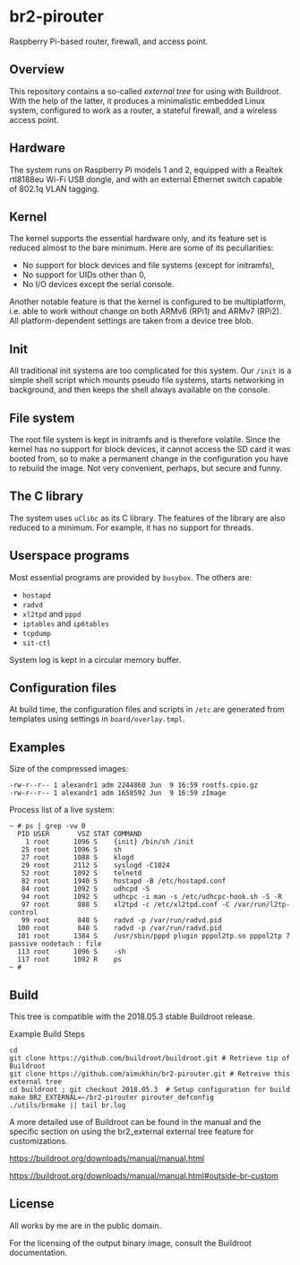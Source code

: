 # br2-pirouter
Raspberry Pi-based router, firewall, and access point.

## Overview
This repository contains a so-called *external tree* for using with
Buildroot. With the help of the latter, it produces a minimalistic
embedded Linux system, configured to work as a router, a stateful
firewall, and a wireless access point.

## Hardware
The system runs on Raspberry Pi models 1 and 2, equipped with a Realtek
rtl8188eu Wi-Fi USB dongle, and with an external Ethernet switch capable
of 802.1q VLAN tagging.

## Kernel
The kernel supports the essential hardware only, and its feature set is
reduced almost to the bare minimum. Here are some of its peculiarities:

* No support for block devices and file systems (except for initramfs),
* No support for UIDs other than 0,
* No I/O devices except the serial console.

Another notable feature is that the kernel is configured to be
multiplatform, i.e. able to work without change on both ARMv6 (RPi1) and
ARMv7 (RPi2). All platform-dependent settings are taken from a device
tree blob.

## Init
All traditional init systems are too complicated for this system. Our
`/init` is a simple shell script which mounts pseudo file systems,
starts networking in background, and then keeps the shell always
available on the console.

## File system
The root file system is kept in initramfs and is therefore volatile.
Since the kernel has no support for block devices, it cannot access the
SD card it was booted from, so to make a permanent change in the
configuration you have to rebuild the image. Not very convenient,
perhaps, but secure and funny.

## The C library
The system uses `uClibc` as its C library. The features of the library
are also reduced to a minimum. For example, it has no support for
threads.

## Userspace programs
Most essential programs are provided by `busybox`. The others are:

* `hostapd`
* `radvd`
* `xl2tpd` and `pppd`
* `iptables` and `ip6tables`
* `tcpdump`
* `sit-ctl`

System log is kept in a circular memory buffer.

## Configuration files
At build time, the configuration files and scripts in `/etc` are
generated from templates using settings in `board/overlay.tmpl`.

## Examples
Size of the compressed images:

    -rw-r--r-- 1 alexandr1 adm 2244860 Jun  9 16:59 rootfs.cpio.gz
    -rw-r--r-- 1 alexandr1 adm 1658592 Jun  9 16:59 zImage

Process list of a live system:

    ~ # ps | grep -vw 0
      PID USER       VSZ STAT COMMAND
        1 root      1096 S    {init} /bin/sh /init
       25 root      1096 S    sh
       27 root      1088 S    klogd
       29 root      2112 S    syslogd -C1024
       52 root      1092 S    telnetd
       82 root      1940 S    hostapd -B /etc/hostapd.conf
       84 root      1092 S    udhcpd -S
       94 root      1092 S    udhcpc -i man -s /etc/udhcpc-hook.sh -S -R
       97 root       888 S    xl2tpd -c /etc/xl2tpd.conf -C /var/run/l2tp-control
       99 root       848 S    radvd -p /var/run/radvd.pid
      100 root       848 S    radvd -p /var/run/radvd.pid
      101 root      1384 S    /usr/sbin/pppd plugin pppol2tp.so pppol2tp 7 passive nodetach : file
      113 root      1096 S    -sh
      117 root      1092 R    ps
    ~ #

## Build
This tree is compatible with the 2018.05.3 stable Buildroot release.

Example Build Steps

    cd
    git clone https://github.com/buildroot/buildroot.git # Retrieve tip of Buildroot
    git clone https://github.com/aimukhin/br2-pirouter.git # Retreive this external tree 
    cd buildroot ; git checkout 2018.05.3  # Setup configuration for build
    make BR2_EXTERNAL=~/br2-pirouter pirouter_defconfig
    ./utils/brmake || tail br.log

A more detailed use of Buildroot can be found in the manual and the specific section on using the br2_external external tree feature for customizations.

https://buildroot.org/downloads/manual/manual.html

https://buildroot.org/downloads/manual/manual.html#outside-br-custom

## License
All works by me are in the public domain.

For the licensing of the output binary image, consult the Buildroot
documentation.
